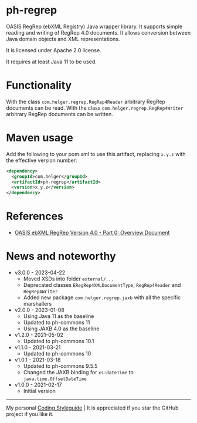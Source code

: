 # ph-regrep

OASIS RegRep (ebXML Registry) Java wrapper library.
It supports simple reading and writing of RegRep 4.0 documents.
It allows conversion between Java domain objects and XML representations.

It is licensed under Apache 2.0 license.

It requires at least Java 11 to be used.

# Functionality

With the class `com.helger.regrep.RegRep4Reader` arbitrary RegRep documents can be read.
With the class `com.helger.regrep.RegRep4Writer` arbitrary RegRep documents can be written.

# Maven usage

Add the following to your pom.xml to use this artifact, replacing `x.y.z` with the effective version number:

```xml
<dependency>
  <groupId>com.helger</groupId>
  <artifactId>ph-regrep</artifactId>
  <version>x.y.z</version>
</dependency>
```

# References

* [OASIS ebXML RegRep Version 4.0 - Part 0: Overview Document](http://docs.oasis-open.org/regrep/regrep-core/v4.0/regrep-core-overview-v4.0.html)

# News and noteworthy

* v3.0.0 - 2023-04-22
    * Moved XSDs into folder `external/...`
    * Deprecated classes `ERegRep4XMLDocumentType`, `RegRep4Reader` and `RegRep4Writer`
    * Added new package `com.helger.regrep.jaxb` with all the specific marshallers
* v2.0.0 - 2023-01-08
    * Using Java 11 as the baseline
    * Updated to ph-commons 11
    * Using JAXB 4.0 as the baseline
* v1.2.0 - 2021-05-02
    * Updated to ph-commons 10.1
* v1.1.0 - 2021-03-21
    * Updated to ph-commons 10
* v1.0.1 - 2021-03-18
    * Updated to ph-commons 9.5.5
    * Changed the JAXB binding for `xs:dateTime` to `java.time.OffsetDateTime`
* v1.0.0 - 2021-02-17
    * Initial version

---

My personal [Coding Styleguide](https://github.com/phax/meta/blob/master/CodingStyleguide.md) |
It is appreciated if you star the GitHub project if you like it.
